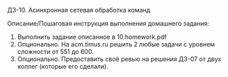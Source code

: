 ДЗ-10. Асинхронная сетевая обработка команд

Описание/Пошаговая инструкция выполнения домашнего задания:
1. Выполнить задание описанное в 10.homework.pdf
2. Опционально. На acm.timus.ru решить 2 любые задачи с уровнем сложности от 551 до 600.
3. Опционально. Предоставить своё ревью на решения ДЗ-07 от двух коллег (которые его сделали).